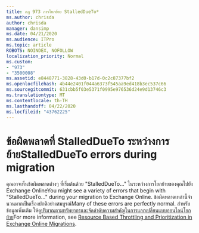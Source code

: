 ```yaml
---
title: กฎ 973 การโยกย้าย StalledDueTo*
ms.author: chrisda
author: chrisda
manager: dansimp
ms.date: 04/21/2020
ms.audience: ITPro
ms.topic: article
ROBOTS: NOINDEX, NOFOLLOW
localization_priority: Normal
ms.custom:
- "973"
- "3500008"
ms.assetid: e8448771-3828-43d0-b17d-0c2c87377bf2
ms.openlocfilehash: 4b44e2401f044a6373f545aa9ed418b3ec537c66
ms.sourcegitcommit: 631cbb5f03e5371f0995e976536d24e9d13746c3
ms.translationtype: MT
ms.contentlocale: th-TH
ms.lasthandoff: 04/22/2020
ms.locfileid: "43762225"
---
```

# <a name="stalleddueto-errors-during-migration"></a><span data-ttu-id="903c4-102">ข้อผิดพลาดที่ StalledDueTo ระหว่างการย้าย</span><span class="sxs-lookup"><span data-stu-id="903c4-102">StalledDueTo errors during migration</span></span>

<span data-ttu-id="903c4-103">คุณอาจเห็นข้อผิดพลาดต่างๆ ที่เริ่มต้นด้วย "StalledDueTo..." ในระหว่างการโยกย้ายของคุณไปยัง Exchange Online</span><span class="sxs-lookup"><span data-stu-id="903c4-103">You might see a variety of errors that begin with "StalledDueTo…" during your migration to Exchange Online.</span></span> <span data-ttu-id="903c4-104">ข้อผิดพลาดเหล่านี้จํานวนมากเป็นเรื่องปกติอย่างสมบูรณ์</span><span class="sxs-lookup"><span data-stu-id="903c4-104">Many of these errors are perfectly normal.</span></span> <span data-ttu-id="903c4-105">สําหรับข้อมูลเพิ่มเติม ให้ดู[ปริมาณตามทรัพยากรและจัดลําดับความสําคัญในการแลกเปลี่ยนแบบออนไลน์โยกย้าย](https://blogs.technet.microsoft.com/exchange/2018/06/25/resource-based-throttling-and-prioritization-in-exchange-online-migrations/)</span><span class="sxs-lookup"><span data-stu-id="903c4-105">For more information, see [Resource Based Throttling and Prioritization in Exchange Online Migrations](https://blogs.technet.microsoft.com/exchange/2018/06/25/resource-based-throttling-and-prioritization-in-exchange-online-migrations/).</span></span>
